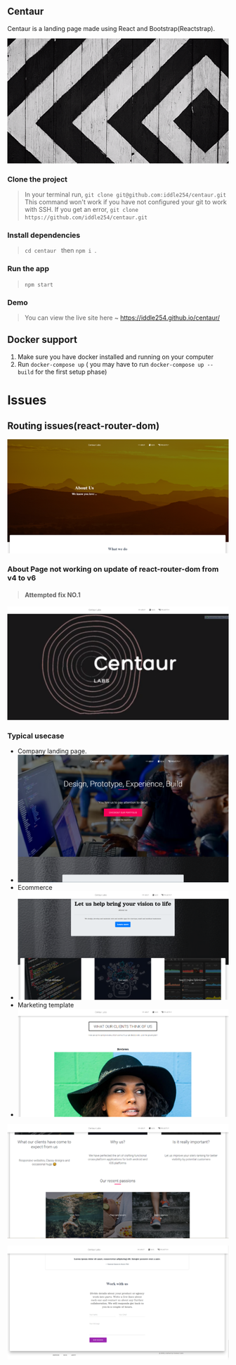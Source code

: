 ## Centaur

Centaur is a landing page made using React and Bootstrap(Reactstrap).

![centaur.gif](./src/assets/banner.gif)

### Clone the project

> In your terminal run, `git clone git@github.com:iddle254/centaur.git `
> This command won't work if you have not configured your git to work with SSH. If you get an error, `git clone https://github.com/iddle254/centaur.git `

### Install dependencies

> `cd centaur ` then `npm i `.

### Run the app

> `npm start`

### Demo

> You can view the live site here ~ https://iddle254.github.io/centaur/

## **Docker support**

1. Make sure you have docker installed and running on your computer
2. Run `docker-compose up` ( you may have to run `docker-compose up --build` for the first setup phase)

# Issues

## **Routing issues(react-router-dom)**

![Landing-page.jpg](./public/home/Capture6.PNG)

### **About Page not working on update of react-router-dom from v4 to v6**

> #### Attempted fix **NO.1**

![Landing-page.jpg](./public/home/Capture7.PNG)

### Typical usecase

- Company landing page.
- ![Landing-page.jpg](./public/home/Capture.PNG)
- Ecommerce
- ![Landing-page.jpg](./public/home/Capture2.PNG)
- Marketing template
- ![Landing-page.jpg](./public/home/Capture4.PNG)

![Landing-page.jpg](./public/home/Capture3.PNG)

![Landing-page.jpg](./public/home/Capture5.PNG)
